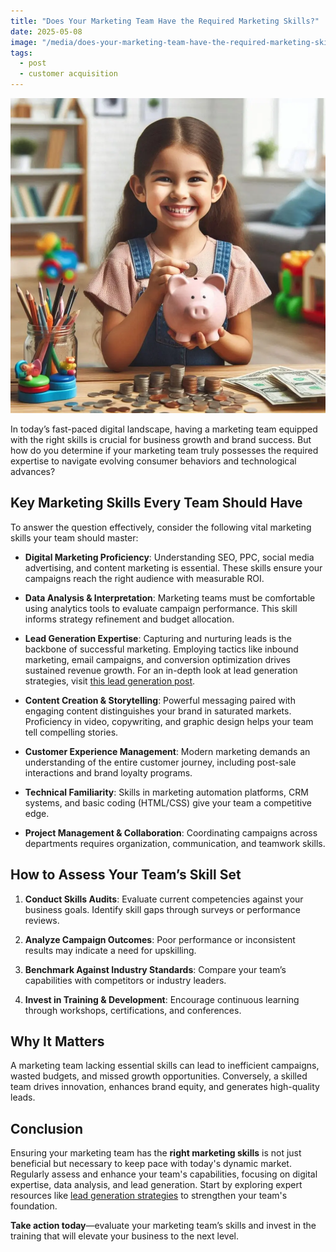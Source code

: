 ```yaml
---
title: "Does Your Marketing Team Have the Required Marketing Skills?"
date: 2025-05-08
image: "/media/does-your-marketing-team-have-the-required-marketing-skills.webp"
tags:
  - post
  - customer acquisition
---
```


![Does Your Marketing Team Have the Required Marketing Skills?](/media/does-your-marketing-team-have-the-required-marketing-skills.webp)

In today’s fast-paced digital landscape, having a marketing team equipped with the right skills is crucial for business growth and brand success. But how do you determine if your marketing team truly possesses the required expertise to navigate evolving consumer behaviors and technological advances?

## Key Marketing Skills Every Team Should Have

To answer the question effectively, consider the following vital marketing skills your team should master:

- **Digital Marketing Proficiency**: Understanding SEO, PPC, social media advertising, and content marketing is essential. These skills ensure your campaigns reach the right audience with measurable ROI.
  
- **Data Analysis & Interpretation**: Marketing teams must be comfortable using analytics tools to evaluate campaign performance. This skill informs strategy refinement and budget allocation.

- **Lead Generation Expertise**: Capturing and nurturing leads is the backbone of successful marketing. Employing tactics like inbound marketing, email campaigns, and conversion optimization drives sustained revenue growth. For an in-depth look at lead generation strategies, visit [this lead generation post](https://leadcraftr.com/posts/lead-generation/).

- **Content Creation & Storytelling**: Powerful messaging paired with engaging content distinguishes your brand in saturated markets. Proficiency in video, copywriting, and graphic design helps your team tell compelling stories.

- **Customer Experience Management**: Modern marketing demands an understanding of the entire customer journey, including post-sale interactions and brand loyalty programs.

- **Technical Familiarity**: Skills in marketing automation platforms, CRM systems, and basic coding (HTML/CSS) give your team a competitive edge.

- **Project Management & Collaboration**: Coordinating campaigns across departments requires organization, communication, and teamwork skills.

## How to Assess Your Team’s Skill Set

1. **Conduct Skills Audits**: Evaluate current competencies against your business goals. Identify skill gaps through surveys or performance reviews.

2. **Analyze Campaign Outcomes**: Poor performance or inconsistent results may indicate a need for upskilling.

3. **Benchmark Against Industry Standards**: Compare your team’s capabilities with competitors or industry leaders.

4. **Invest in Training & Development**: Encourage continuous learning through workshops, certifications, and conferences.

## Why It Matters

A marketing team lacking essential skills can lead to inefficient campaigns, wasted budgets, and missed growth opportunities. Conversely, a skilled team drives innovation, enhances brand equity, and generates high-quality leads.

## Conclusion

Ensuring your marketing team has the **right marketing skills** is not just beneficial but necessary to keep pace with today's dynamic market. Regularly assess and enhance your team's capabilities, focusing on digital expertise, data analysis, and lead generation. Start by exploring expert resources like [lead generation strategies](https://leadcraftr.com/posts/lead-generation/) to strengthen your team's foundation.

**Take action today**—evaluate your marketing team’s skills and invest in the training that will elevate your business to the next level.
